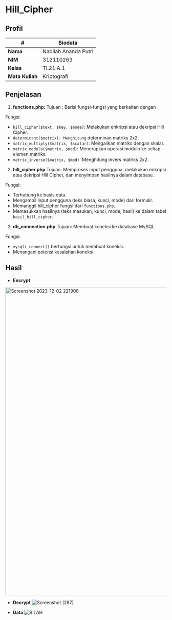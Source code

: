 # Hill_Cipher

## Profil
| #               | Biodata                 |
| --------------- | ----------------------- |
| **Nama**        | Nabilah Ananda Putri    |
| **NIM**         | 312110263               |
| **Kelas**       | TI.21.A.1               |
| **Mata Kuliah** | Kriptografi             |

## Penjelasan

1. **functions.php:**
Tujuan : Berisi fungsi-fungsi yang berkaitan dengan
<p>Fungsi:</p>

- `hill_cipher($text, $key, $mode)`: Melakukan enkripsi atau dekripsi Hill Cipher.
- `determinant($matrix): Menghitung` determinan matriks 2x2.
- `matrix_multiply($matrix, $scalar)`: Mengalikan matriks dengan skalar.
- `matrix_modulo($matrix, $mod)`: Menerapkan operasi modulo ke setiap elemen matriks.
- `matrix_inverse($matrix, $mod)`: Menghitung invers matriks 2x2.

2. **hill_cipher.php**
Tujuan: Memproses input pengguna, melakukan enkripsi atau dekripsi Hill Cipher, dan menyimpan hasilnya dalam database.
<p>Fungsi:</p>

- Terhubung ke basis data.
- Mengambil input pengguna (teks biasa, kunci, mode) dari formulir.
- Memanggil hill_cipher fungsi dari `functions.php`.
- Memasukkan hasilnya (teks masukan, kunci, mode, hasil) ke dalam tabel `hasil_hill_cipher`.

3. **db_connection.php**
Tujuan: Membuat koneksi ke database MySQL.
<p>Fungsi:</p>

- `mysqli_connect()` berfungsi untuk membuat koneksi.
- Menangani potensi kesalahan koneksi.

## Hasil
- **Encrypt**
<img width="960" alt="Screenshot 2023-12-02 221908" src="https://github.com/nabilahap/Hill_Cipher/assets/92380488/101142d3-aa62-436b-8138-fbe385f7e271">

- **Decrypt**
![Screenshot (287)](https://github.com/nabilahap/Hill_Cipher/assets/92380488/7f1c715f-7bd6-4ffe-9fad-8023f9741931)

- **Data**
![BILAH](https://github.com/nabilahap/Hill_Cipher/assets/92380488/bec70fb2-2f0b-4a09-b9a0-c9ad4d40d47c)
